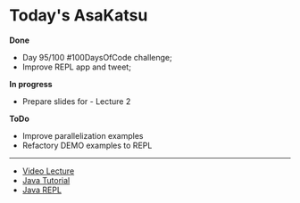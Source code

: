 # Today's AsaKatsu

**Done**

* Day 95/100 #100DaysOfCode challenge;
* Improve REPL app and tweet;

**In progress**

* Prepare slides for - Lecture 2

**ToDo**

* Improve parallelization examples
* Refactory DEMO examples to REPL

----
* [Video Lecture](https://www.twitch.tv/videos/1658360625)
* [Java Tutorial](https://sagecode.net/java)
* [Java REPL](https://replit.com/@elucian/Java-REPL#Main.java)